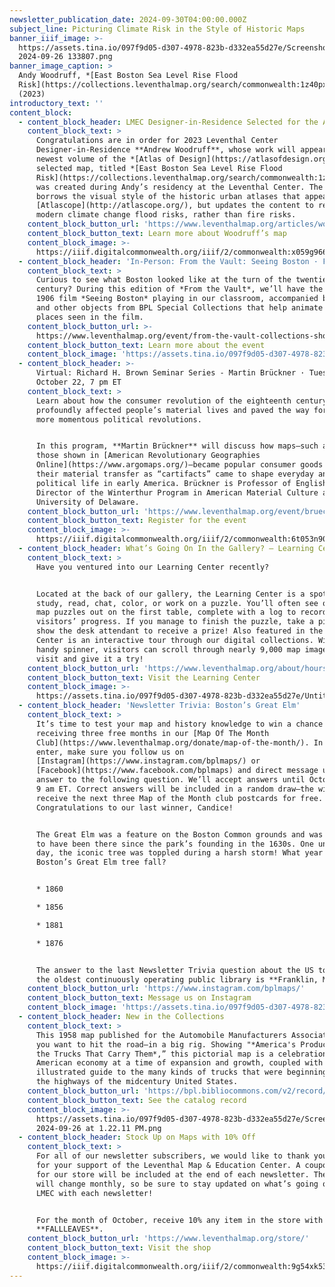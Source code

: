```yaml
---
newsletter_publication_date: 2024-09-30T04:00:00.000Z
subject_line: Picturing Climate Risk in the Style of Historic Maps
banner_iiif_image: >-
  https://assets.tina.io/097f9d05-d307-4978-823b-d332ea55d27e/Screenshot
  2024-09-26 133807.png
banner_image_caption: >
  Andy Woodruff, *[East Boston Sea Level Rise Flood
  Risk](https://collections.leventhalmap.org/search/commonwealth:1z40px27t)*
  (2023)
introductory_text: ''
content_block:
  - content_block_header: LMEC Designer-in-Residence Selected for the Atlas of Design
    content_block_text: >
      Congratulations are in order for 2023 Leventhal Center
      Designer-in-Residence **Andrew Woodruff**, whose work will appear in the
      newest volume of the *[Atlas of Design](https://atlasofdesign.org/)*. The
      selected map, titled *[East Boston Sea Level Rise Flood
      Risk](https://collections.leventhalmap.org/search/commonwealth:1z40px27t)*,
      was created during Andy’s residency at the Leventhal Center. The map
      borrows the visual style of the historic urban atlases that appear in
      [Atlascope](http://atlascope.org/), but updates the content to reflect
      modern climate change flood risks, rather than fire risks.
    content_block_button_url: 'https://www.leventhalmap.org/articles/woodruff-map-interactive/'
    content_block_button_text: Learn more about Woodruff’s map
    content_block_image: >-
      https://iiif.digitalcommonwealth.org/iiif/2/commonwealth:x059g9662/full/,1200/0/default.jpg
  - content_block_header: 'In-Person: From the Vault: Seeing Boston · Friday, October 11, 2-4 pm ET'
    content_block_text: >
      Curious to see what Boston looked like at the turn of the twentieth
      century? During this edition of *From the Vault*, we’ll have the iconic
      1906 film *Seeing Boston* playing in our classroom, accompanied by maps
      and other objects from BPL Special Collections that help animate the
      places seen in the film.
    content_block_button_url: >-
      https://www.leventhalmap.org/event/from-the-vault-collections-showing-seeing-boston/
    content_block_button_text: Learn more about the event
    content_block_image: 'https://assets.tina.io/097f9d05-d307-4978-823b-d332ea55d27e/image (15).png'
  - content_block_header: >-
      Virtual: Richard H. Brown Seminar Series - Martin Brückner · Tuesday,
      October 22, 7 pm ET
    content_block_text: >
      Learn about how the consumer revolution of the eighteenth century
      profoundly affected people’s material lives and paved the way for other
      more momentous political revolutions.


      In this program, **Martin Brückner** will discuss how maps—such as many of
      those shown in [American Revolutionary Geographies
      Online](https://www.argomaps.org/)—became popular consumer goods and how
      their material transfer as “cartifacts” came to shape everyday and
      political life in early America. Brückner is Professor of English and
      Director of the Winterthur Program in American Material Culture at the
      University of Delaware.
    content_block_button_url: 'https://www.leventhalmap.org/event/brueckner-love-of-maps/'
    content_block_button_text: Register for the event
    content_block_image: >-
      https://iiif.digitalcommonwealth.org/iiif/2/commonwealth:6t053n905/4366,1801,3581,1651/,1200/0/default.jpg
  - content_block_header: What’s Going On In the Gallery? — Learning Center
    content_block_text: >
      Have you ventured into our Learning Center recently? 


      Located at the back of our gallery, the Learning Center is a spot to
      study, read, chat, color, or work on a puzzle. You’ll often see one of our
      map puzzles out on the first table, complete with a log to record
      visitors’ progress. If you manage to finish the puzzle, take a picture and
      show the desk attendant to receive a prize! Also featured in the Learning
      Center is an interactive tour through our digital collections. With the
      handy spinner, visitors can scroll through nearly 9,000 map images. Come
      visit and give it a try!
    content_block_button_url: 'https://www.leventhalmap.org/about/hours-directions/'
    content_block_button_text: Visit the Learning Center
    content_block_image: >-
      https://assets.tina.io/097f9d05-d307-4978-823b-d332ea55d27e/Untitled%20(19).png
  - content_block_header: 'Newsletter Trivia: Boston’s Great Elm'
    content_block_text: >
      It’s time to test your map and history knowledge to win a chance of
      receiving three free months in our [Map Of The Month
      Club](https://www.leventhalmap.org/donate/map-of-the-month/). In order to
      enter, make sure you follow us on
      [Instagram](https://www.instagram.com/bplmaps/) or
      [Facebook](https://www.facebook.com/bplmaps) and direct message us the
      answer to the following question. We’ll accept answers until October 7 at
      9 am ET. Correct answers will be included in a random draw—the winner will
      receive the next three Map of the Month club postcards for free.
      Congratulations to our last winner, Candice!


      The Great Elm was a feature on the Boston Common grounds and was estimated
      to have been there since the park’s founding in the 1630s. One unfortunate
      day, the iconic tree was toppled during a harsh storm! What year did
      Boston’s Great Elm tree fall?


      * 1860

      * 1856

      * 1881

      * 1876


      The answer to the last Newsletter Trivia question about the US town with
      the oldest continuously operating public library is **Franklin, MA**.
    content_block_button_url: 'https://www.instagram.com/bplmaps/'
    content_block_button_text: Message us on Instagram
    content_block_image: 'https://assets.tina.io/097f9d05-d307-4978-823b-d332ea55d27e/Great Elm.png'
  - content_block_header: New in the Collections
    content_block_text: >
      This 1958 map published for the Automobile Manufacturers Association makes
      you want to hit the road—in a big rig. Showing "*America's Products and
      the Trucks That Carry Them*,” this pictorial map is a celebration of the
      American economy at a time of expansion and growth, coupled with an
      illustrated guide to the many kinds of trucks that were beginning to fill
      the highways of the midcentury United States.
    content_block_button_url: 'https://bpl.bibliocommons.com/v2/record/S75C8919287'
    content_block_button_text: See the catalog record
    content_block_image: >-
      https://assets.tina.io/097f9d05-d307-4978-823b-d332ea55d27e/Screenshot
      2024-09-26 at 1.22.11 PM.png
  - content_block_header: Stock Up on Maps with 10% Off
    content_block_text: >
      For all of our newsletter subscribers, we would like to thank you so much
      for your support of the Leventhal Map & Education Center. A coupon code
      for our store will be included at the end of each newsletter. The code
      will change monthly, so be sure to stay updated on what’s going on at the
      LMEC with each newsletter!


      For the month of October, receive 10% any item in the store with the code
      **FALLLEAVES**.
    content_block_button_url: 'https://www.leventhalmap.org/store/'
    content_block_button_text: Visit the shop
    content_block_image: >-
      https://iiif.digitalcommonwealth.org/iiif/2/commonwealth:9g54xk53j/full/,1200/0/default.jpg
---
```



